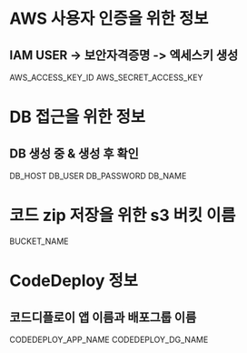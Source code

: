 # AWS 사용자 인증을 위한 정보
## IAM USER -> 보안자격증명 -> 엑세스키 생성
AWS_ACCESS_KEY_ID
AWS_SECRET_ACCESS_KEY

# DB 접근을 위한 정보
## DB 생성 중 & 생성 후 확인
DB_HOST
DB_USER
DB_PASSWORD
DB_NAME

# 코드 zip 저장을 위한 s3 버킷 이름
BUCKET_NAME

# CodeDeploy 정보
## 코드디플로이 앱 이름과 배포그룹 이름
CODEDEPLOY_APP_NAME
CODEDEPLOY_DG_NAME